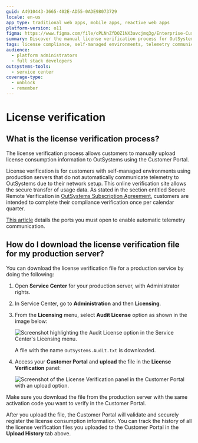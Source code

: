 ```yaml
---
guid: A4910443-3665-402E-AD55-0ADE98073729
locale: en-us
app_type: traditional web apps, mobile apps, reactive web apps
platform-version: o11
figma: https://www.figma.com/file/cPLNnZfDOZ1NX3avcjmq3g/Enterprise-Customers?type=design&node-id=3361-267&mode=design
summary: Discover the manual license verification process for OutSystems 11 (O11) in self-managed environments.
tags: license compliance, self-managed environments, telemetry communication, network setup
audience:
  - platform administrators
  - full stack developers
outsystems-tools:
  - service center
coverage-type:
  - unblock
  - remember
---
```


# License verification

## What is the license verification process?

The license verification process allows customers to manually upload license consumption information to OutSystems using the Customer Portal.

License verification is for customers with self-managed environments using production servers that do not automatically communicate telemetry to OutSystems due to their network setup. This online verification site allows the secure transfer of usage data. As stated in the section entitled Secure Remote Verification in [OutSystems Subscription Agreement](https://www.outsystems.com/legal/subscription-compliance-terms/), customers are intended to complete their compliance verification once per calendar quarter.

[This article](https://success.outsystems.com/documentation/11/setup_and_maintain_your_outsystems_infrastructure/setting_up_outsystems/outsystems_network_requirements/) details the ports you must open to enable automatic telemetry communication.

## How do I download the license verification file for my production server?

You can download the license verification file for a production service by doing the following:

1. Open **Service Center** for your production server, with Administrator rights.
1. In Service Center, go to **Administration** and then **Licensing**.
1. From the **Licensing** menu, select **Audit License** option as shown in the image below:

    ![Screenshot highlighting the Audit License option in the Service Center's Licensing menu.](images/license-audit-sc.png "Service Center Audit License Option")

    A file with the name `OutSystems.Audit.txt` is downloaded.

1. Access your **Customer Portal** and **upload** the file in the **License Verification** panel:

    ![Screenshot of the License Verification panel in the Customer Portal with an upload option.](images/license-verification.png "Customer Portal License Verification Panel")

<div class="info" markdown="1">

Make sure you download the file from the production server with the same activation code you want to verify in the Customer Portal.

</div>

After you upload the file, the Customer Portal will validate and securely register the license consumption information. You can track the history of all the license verification files you uploaded to the Customer Portal in the **Upload History** tab above.
